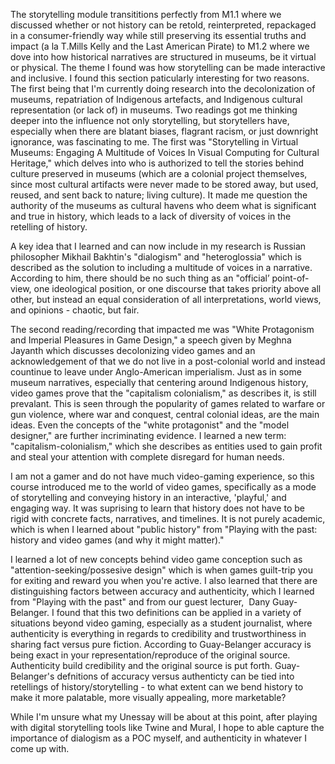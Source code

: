 
The storytelling module transititions perfectly from M1.1 where we discussed whether or not history can be retold, reinterpreted, repackaged in a consumer-friendly way while still preserving its essential truths and impact (a la T.Mills Kelly and the Last American Pirate) to M1.2 where we dove into how historical narratives are structured in museums, be it virtual or physical. The theme I found was how storytelling can be made interactive and inclusive. I found this section paticularly interesting for two reasons. The first being that I'm currently doing research into the decolonization of museums, repatriation of Indigenous artefacts, and Indigenous cultural representation (or lack of) in museums. Two readings got me thinking deeper into the influence not only storytelling, but storytellers have, especially when there are blatant biases, flagrant racism, or just downright ignorance, was fascinating to me. The first was "Storytelling in Virtual Museums: Engaging A Multitude of Voices In Visual Computing for Cultural Heritage," which delves into who is authorized to tell the stories behind culture preserved in museums (which are a colonial project themselves, since most cultural artifacts were never made to be stored away, but used, reused, and sent back to nature; living culture). It made me question the authority of the museums as cultural havens who deem what is significant and true in history, which leads to a lack of diversity of voices in the retelling of history. 

A key idea that I learned and can now include in my research is Russian philosopher Mikhail Bakhtin's "dialogism" and "heteroglossia" which is described as the solution to including a multitude of voices in a narrative. According to him, there should be no such thing as an "official’ point-of-view, one ideological position, or one discourse that takes priority above all other, but instead an equal consideration of all interpretations, world views, and opinions - chaotic, but fair. 

The second reading/recording that impacted me was "White Protagonism and Imperial Pleasures in Game Design," a speech given by Meghna Jayanth which discusses decolonizing video games and an acknowledgement of that we do not live in a post-colonial world and instead countinue to leave under Anglo-American imperialism. Just as in some museum narratives, especially that centering around Indigenous history, video games prove that the "capitalism colonialism," as describes it, is still prevalant. This is seen through the popularity of games related to warfare or gun violence, where war and conquest, central colonial ideas, are the main ideas. Even the concepts of the "white protagonist" and the "model designer," are further incriminating evidence. I learned a new term: "capitalism-colonialism," which she describes as entities used to gain profit and steal your attention with complete disregard for human needs.

I am not a gamer and do not have much video-gaming experience, so this course introduced me to the world of video games, specifically as a mode of storytelling and conveying history in an interactive, 'playful,' and engaging way. It was suprising to learn that history does not have to be rigid with concrete facts, narratives, and timelines. It is not purely academic, which is when I learned about "public history" from "Playing with the past: history and video games (and why it might matter)."

I learned a lot of new concepts behind video game conception such as "attention-seeking/possesive design" which is when games guilt-trip you for exiting and reward you when you're active. I also learned that there are distinguishing factors between accuracy and authenticity, which I learned from "Playing with the past" and from our guest lecturer,  Dany Guay-Belanger. I found that this two definitions can be applied in a variety of situations beyond video gaming, especially as a student journalist, where authenticity is everything in regards to credibility and trustworthiness in sharing fact versus pure fiction. According to Guay-Belanger  accuracy is being exact in your representation/reproduce of the original source. Authenticity build credibility and the original source is put forth. Guay-Belanger's defnitions of accuracy versus authenticty can be tied into retellings of history/storytelling - to what extent can we bend history to make it more palatable, more visually appealing, more marketable? 

While I'm unsure what my Unessay will be about at this point, after playing with digital storytelling tools like Twine and Mural, I hope to able capture the importance of dialogism as a POC myself, and authenticity in whatever I come up with.


